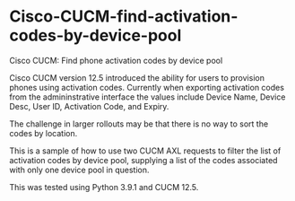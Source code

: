 # Cisco-CUCM-find-activation-codes-by-device-pool
Cisco CUCM: Find phone activation codes by device pool

Cisco CUCM version 12.5 introduced the ability for users to provision phones using activation codes.  Currently when exporting activation codes from the admininstrative interface the values include Device Name,	Device Desc,	User ID,	Activation Code, and Expiry. 

The challenge in larger rollouts may be that there is no way to sort the codes by location.

This is a sample of how to use two CUCM AXL requests to filter the list of activation codes by device pool, supplying a list of the codes associated with only one device pool in question. 

This was tested using Python 3.9.1 and CUCM 12.5.
